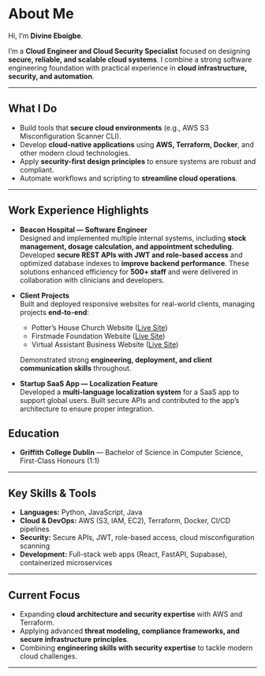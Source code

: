 # About Me

Hi, I’m **Divine Eboigbe**.

I’m a **Cloud Engineer and Cloud Security Specialist** focused on designing **secure, reliable, and scalable cloud systems**. I combine a strong software engineering foundation with practical experience in **cloud infrastructure, security, and automation**.

---

## What I Do

- Build tools that **secure cloud environments** (e.g., AWS S3 Misconfiguration Scanner CLI).
- Develop **cloud-native applications** using **AWS, Terraform, Docker**, and other modern cloud technologies.
- Apply **security-first design principles** to ensure systems are robust and compliant.
- Automate workflows and scripting to **streamline cloud operations**.

---

## Work Experience Highlights

- **Beacon Hospital — Software Engineer**  
  Designed and implemented multiple internal systems, including **stock management, dosage calculation, and appointment scheduling**. Developed **secure REST APIs with JWT and role-based access** and optimized database indexes to **improve backend performance**. These solutions enhanced efficiency for **500+ staff** and were delivered in collaboration with clinicians and developers.

- **Client Projects**  
  Built and deployed responsive websites for real-world clients, managing projects **end-to-end**:

  - Potter’s House Church Website ([Live Site](https://pottershouse.ie/))
  - Firstmade Foundation Website ([Live Site](https://firstmade-foundation.org/))
  - Virtual Assistant Business Website ([Live Site](https://www.thekingdomva.com/))

  Demonstrated strong **engineering, deployment, and client communication skills** throughout.

- **Startup SaaS App — Localization Feature**  
  Developed a **multi-language localization system** for a SaaS app to support global users. Built secure APIs and contributed to the app’s architecture to ensure proper integration.

## Education

- **Griffith College Dublin** — Bachelor of Science in Computer Science, First-Class Honours (1:1)

---

## Key Skills & Tools

- **Languages:** Python, JavaScript, Java
- **Cloud & DevOps:** AWS (S3, IAM, EC2), Terraform, Docker, CI/CD pipelines
- **Security:** Secure APIs, JWT, role-based access, cloud misconfiguration scanning
- **Development:** Full-stack web apps (React, FastAPI, Supabase), containerized microservices

---

## Current Focus

- Expanding **cloud architecture and security expertise** with AWS and Terraform.
- Applying advanced **threat modeling, compliance frameworks, and secure infrastructure principles**.
- Combining **engineering skills with security expertise** to tackle modern cloud challenges.

---
